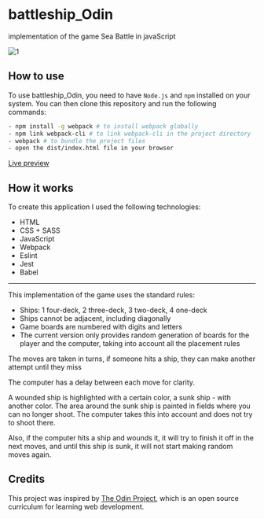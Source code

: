 # battleship_Odin

implementation of the game Sea Battle in javaScript

![1](https://github.com/Kotovar/battleship_Odin/assets/77914431/47b5d388-dc59-471b-b1ea-0c46e29c8e93)


## How to use

To use battleship_Odin, you need to have `Node.js` and `npm` installed on your system. You can then clone this repository and run the following commands:

```bash
- npm install -g webpack # to install webpack globally
- npm link webpack-cli # to link webpack-cli in the project directory
- webpack # to bundle the project files
- open the dist/index.html file in your browser
```

[Live preview](https://kotovar.github.io/battleship_Odin/)

## How it works

To create this application I used the following technologies:

- HTML
- CSS + SASS
- JavaScript
- Webpack
- Eslint
- Jest
- Babel

---

This implementation of the game uses the standard rules:

- Ships: 1 four-deck, 2 three-deck, 3 two-deck, 4 one-deck
- Ships cannot be adjacent, including diagonally
- Game boards are numbered with digits and letters
- The current version only provides random generation of boards for the player and the computer, taking into account all the placement rules

The moves are taken in turns, if someone hits a ship, they can make another attempt until they miss

The computer has a delay between each move for clarity.

A wounded ship is highlighted with a certain color, a sunk ship - with another color. The area around the sunk ship is painted in fields where you can no longer shoot. The computer takes this into account and does not try to shoot there.

Also, if the computer hits a ship and wounds it, it will try to finish it off in the next moves, and until this ship is sunk, it will not start making random moves again.

## Credits

This project was inspired by [The Odin Project](https://www.theodinproject.com/lessons/node-path-javascript-battleship), which is an open source curriculum for learning web development.
